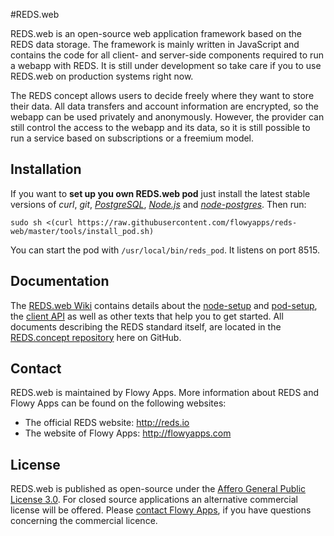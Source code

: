#REDS.web

REDS.web is an open-source web application framework based on the REDS data storage. The framework is mainly written in JavaScript and contains the code for all client- and server-side components required to run a webapp with REDS. It is still under development so take care if you to use REDS.web on production systems right now. 

The REDS concept allows users to decide freely where they want to store their data. All data transfers and account information are encrypted, so the webapp can be used privately and anonymously. However, the provider can still control the access to the webapp and its data, so it is still possible to run a service based on subscriptions or a freemium model.

## Installation

If you want to **set up you own REDS.web pod** just install the latest stable versions of *curl*, *git*, [*PostgreSQL*](http://www.postgresql.org/), [*Node.js*](https://nodejs.org/) and [*node-postgres*](https://github.com/brianc/node-postgres). Then run:

    sudo sh <(curl https://raw.githubusercontent.com/flowyapps/reds-web/master/tools/install_pod.sh)

You can start the pod with `/usr/local/bin/reds_pod`. It listens on port 8515.

## Documentation

The [REDS.web Wiki](https://github.com/flowyapps/reds-web/wiki) contains details about the [node-setup](https://github.com/flowyapps/reds-web/wiki/REDS-node-setup) and [pod-setup](https://github.com/flowyapps/reds-web/wiki/REDS-pod-setup), the [client API](https://github.com/flowyapps/reds-web/wiki/Client-module-API) as well as other texts that help you to get started. All documents describing the REDS standard itself, are located in the [REDS.concept repository](https://github.com/flowyapps/reds-concept)  here on GitHub.

## Contact

REDS.web is maintained by Flowy Apps. More information about REDS and Flowy Apps can be found on the following websites:

  * The official REDS website: http://reds.io
  * The website of Flowy Apps: http://flowyapps.com

## License

REDS.web is published as open-source under the [Affero General Public License 3.0](http://www.gnu.org/licenses/agpl-3.0.html). For closed source applications an alternative commercial license will be offered. Please [contact Flowy Apps](http://flowyapps.com/home#contact), if you have questions concerning the commercial licence.
